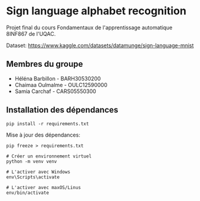 # Sign language alphabet recognition

Projet final du cours Fondamentaux de l'apprentissage automatique 8INF867 de l'UQAC.

Dataset: https://www.kaggle.com/datasets/datamunge/sign-language-mnist

## Membres du groupe

- Héléna Barbillon - BARH30530200
- Chaimaa Oulmalme - OULC12590000
- Samia Carchaf - CARS05550300

## Installation des dépendances
````shell
pip install -r requirements.txt
````
 Mise à jour des dépendances:
 ````shell
 pip freeze > requirements.txt
 ````
````shell
# Créer un environnement virtuel
python -m venv venv

# L'activer avec Windows
env\Scripts\activate

# L'activer avec maxOS/Linus
env/bin/activate
````